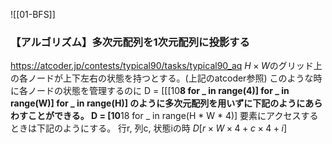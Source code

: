 ![[01-BFS]]

### 【アルゴリズム】多次元配列を1次元配列に投影する
https://atcoder.jp/contests/typical90/tasks/typical90_aq
$H \times W$のグリッド上の各ノードが上下左右の状態を持つとする。(上記のatcoder参照)
このような時に各ノードの状態を管理するのに
D = [[[10**8  for _ in range(4)] for _ in range(W)] for _ in range(H)]
のように多次元配列を用いずに下記のようにあらわすことができる。
D = [10**18 for _ in range(H * W * 4)]
要素にアクセスするときは下記のようにする。
行r, 列c, 状態iの時 $D[r \times W \times 4 + c \times 4 + i]$




